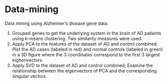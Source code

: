 # Data-mining
Data mining using Alzheimer’s disease gene data. 
1. Grouped genes to get the underlying system in the brain of AD patients using k-means clustering. 
Two similarity measures were used. 
2. Apply PCA to the features of the dataset of AD and control combined; Plot the AD cases (labeled in red) and normal
controls (labeled in green) in a 3D figure where the 3 coordinates correspond to the first 3 largest eighenvectors. 
3. Apply SVD to the dataset of AD and control combined; Examine the relationship between the eigenvectors of PCA and 
the corresponding singular vectors. 
